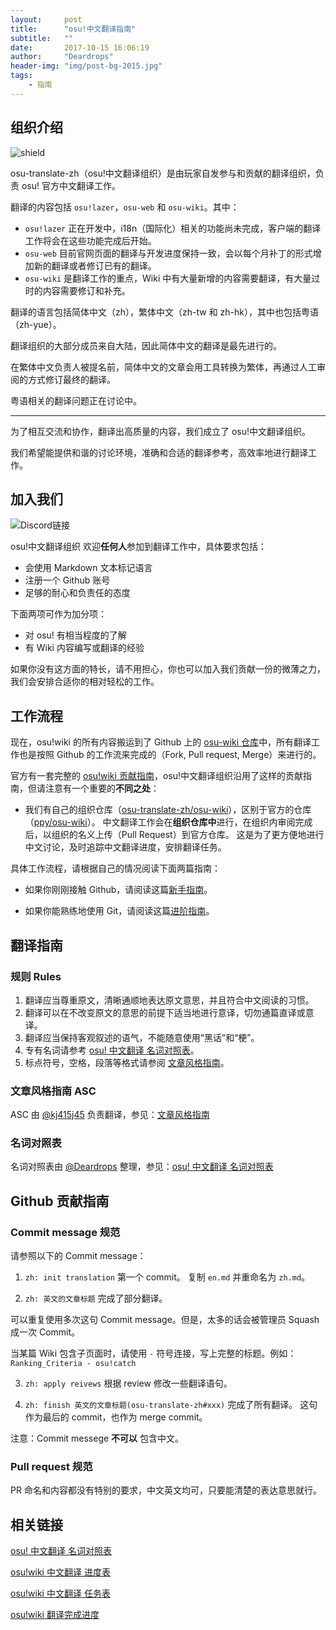 ```yaml
---
layout:     post
title:      "osu!中文翻译指南"
subtitle:   ""
date:       2017-10-15 16:06:19
author:     "Deardrops"
header-img: "img/post-bg-2015.jpg"
tags:
    - 指南
---
```


## 组织介绍

![shield](https://img.shields.io/badge/organization-osu!translate%20zh-blue.svg?style=flat-square)

osu-translate-zh（osu!中文翻译组织）是由玩家自发参与和贡献的翻译组织，负责 osu! 官方中文翻译工作。

翻译的内容包括 `osu!lazer`，`osu-web` 和 `osu-wiki`。其中：

- `osu!lazer` 正在开发中，i18n（国际化）相关的功能尚未完成，客户端的翻译工作将会在这些功能完成后开始。
- `osu-web` 目前官网页面的翻译与开发进度保持一致，会以每个月补丁的形式增加新的翻译或者修订已有的翻译。
- `osu-wiki` 是翻译工作的重点，Wiki 中有大量新增的内容需要翻译，有大量过时的内容需要修订和补充。

翻译的语言包括简体中文（zh），繁体中文（zh-tw 和 zh-hk），其中也包括粤语（zh-yue）。

翻译组织的大部分成员来自大陆，因此简体中文的翻译是最先进行的。

在繁体中文负责人被提名前，简体中文的文章会用工具转换为繁体，再通过人工审阅的方式修订最终的翻译。

粤语相关的翻译问题正在讨论中。

*****

为了相互交流和协作，翻译出高质量的内容，我们成立了 osu!中文翻译组织。

我们希望能提供和谐的讨论环境，准确和合适的翻译参考，高效率地进行翻译工作。

## 加入我们

![[Discord链接](https://discord.gg/Gud9s9z)](https://discordapp.com/api/guilds/281826842657161216/widget.png?style=banner2)

osu!中文翻译组织 欢迎**任何人**参加到翻译工作中，具体要求包括：

- 会使用 Markdown 文本标记语言
- 注册一个 Github 账号
- 足够的耐心和负责任的态度

下面两项可作为加分项：

- 对 osu! 有相当程度的了解
- 有 Wiki 内容编写或翻译的经验

如果你没有这方面的特长，请不用担心，你也可以加入我们贡献一份的微薄之力，我们会安排合适你的相对轻松的工作。

## 工作流程

现在，osu!wiki 的所有内容搬运到了 Github 上的 [osu-wiki 仓库](https://github.com/ppy/osu-wiki)中，所有翻译工作也是按照 Github 的工作流来完成的（Fork, Pull request, Merge）来进行的。

官方有一套完整的 [osu!wiki 贡献指南](https://osu.ppy.sh/help/wiki/osu!wiki_contribution_guide)，osu!中文翻译组织沿用了这样的贡献指南，但请注意有一个重要的**不同之处**：

- 我们有自己的组织仓库（[osu-translate-zh/osu-wiki](https://github.com/osu-translate-zh/osu-wiki)），区别于官方的仓库（[ppy/osu-wiki](https://github.com/ppy/osu-wiki)）。
中文翻译工作会在**组织仓库中**进行，在组织内审阅完成后，以组织的名义上传（Pull Request）到官方仓库。
这是为了更方便地进行中文讨论，及时追踪中文翻译进度，安排翻译任务。

具体工作流程，请根据自己的情况阅读下面两篇指南：

- 如果你刚刚接触 Github，请阅读这篇[新手指南](https://osu-translate-zh.github.io/2017/10/15/beginner-guide)。

- 如果你能熟练地使用 Git，请阅读这篇[进阶指南](https://osu-translate-zh.github.io/2017/10/15/advance-guide)。

## 翻译指南

### 规则 Rules

1. 翻译应当尊重原文，清晰通顺地表达原文意思，并且符合中文阅读的习惯。
2. 翻译可以在不改变原文的意思的前提下适当地进行意译，切勿通篇直译或意译。
3. 翻译应当保持客观叙述的语气，不能随意使用“黑话”和“梗”。
4. 专有名词请参考 [osu! 中文翻译 名词对照表](https://docs.google.com/spreadsheets/d/1zhUP0qekKRUWb1Mu-P89mwu_HcPBen5FoGPqD2MkI7k)。
5. 标点符号，空格，段落等格式请参阅 [文章风格指南](https://osu.ppy.sh/help/wiki/Article_Styling_Criteria)。

### 文章风格指南 ASC

ASC 由 [@kj415j45](https://github.com/kj415j45) 负责翻译，参见：[文章风格指南](https://osu.ppy.sh/help/wiki/Article_Styling_Criteria)

### 名词对照表

名词对照表由 [@Deardrops](https://github.com/deardrops) 整理，参见：[osu! 中文翻译 名词对照表](https://docs.google.com/spreadsheets/d/1zhUP0qekKRUWb1Mu-P89mwu_HcPBen5FoGPqD2MkI7k)

## Github 贡献指南

### Commit message 规范

请参照以下的 Commit message：

1. `zh: init translation` 第一个 commit。
复制 `en.md` 并重命名为 `zh.md`。

2. `zh: 英文的文章标题` 完成了部分翻译。

可以重复使用多次这句 Commit message。但是，太多的话会被管理员 Squash 成一次 Commit。

当某篇 Wiki 包含子页面时，请使用 `-` 符号连接，写上完整的标题。例如： `Ranking_Criteria - osu!catch`

3. `zh: apply reivews` 根据 review 修改一些翻译语句。

4. `zh: finish 英文的文章标题(osu-translate-zh#xxx)` 完成了所有翻译。
这句作为最后的 commit，也作为 merge commit。

注意：Commit messege **不可以** 包含中文。

### Pull request 规范

PR 命名和内容都没有特别的要求，中文英文均可，只要能清楚的表达意思就行。

## 相关链接

[osu! 中文翻译 名词对照表](https://docs.google.com/spreadsheets/d/1zhUP0qekKRUWb1Mu-P89mwu_HcPBen5FoGPqD2MkI7k)

[osu!wiki 中文翻译 进度表](https://docs.google.com/spreadsheets/d/1zjXM0BAWA-bYDGcxPUlysO_G3IZcbsQJ9c8fv_7OOeY)

[osu!wiki 中文翻译 任务表](https://github.com/orgs/osu-translate-zh/projects/1)

[osu!wiki 翻译完成进度](https://github.com/osu-translate-zh/osu-wiki/issues/1)
